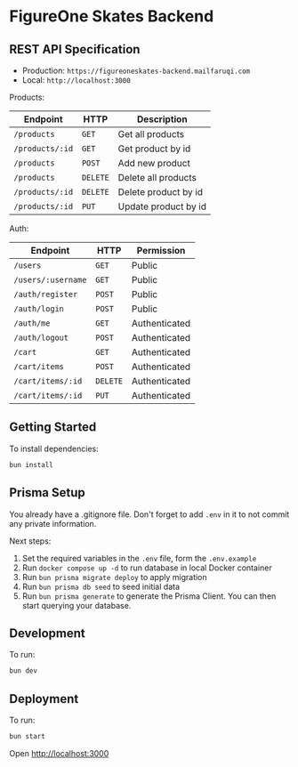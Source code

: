 # FigureOne Skates Backend

## REST API Specification

- Production: `https://figureoneskates-backend.mailfaruqi.com`
- Local: `http://localhost:3000`

Products:

| Endpoint        | HTTP     | Description          |
| --------------- | -------- | -------------------- |
| `/products`     | `GET`    | Get all products     |
| `/products/:id` | `GET`    | Get product by id    |
| `/products`     | `POST`   | Add new product      |
| `/products`     | `DELETE` | Delete all products  |
| `/products/:id` | `DELETE` | Delete product by id |
| `/products/:id` | `PUT`    | Update product by id |

Auth:

| Endpoint           | HTTP     | Permission    |
| ------------------ | -------- | ------------- |
| `/users`           | `GET`    | Public        |
| `/users/:username` | `GET`    | Public        |
| `/auth/register`   | `POST`   | Public        |
| `/auth/login`      | `POST`   | Public        |
| `/auth/me`         | `GET`    | Authenticated |
| `/auth/logout`     | `POST`   | Authenticated |
| `/cart`            | `GET`    | Authenticated |
| `/cart/items`      | `POST`   | Authenticated |
| `/cart/items/:id`  | `DELETE` | Authenticated |
| `/cart/items/:id`  | `PUT`    | Authenticated |

## Getting Started

To install dependencies:

```sh
bun install
```

## Prisma Setup

You already have a .gitignore file. Don't forget to add `.env` in it to not commit any private information.

Next steps:

1. Set the required variables in the `.env` file, form the `.env.example`
2. Run `docker compose up -d` to run database in local Docker container
3. Run `bun prisma migrate deploy` to apply migration
4. Run `bun prisma db seed` to seed initial data
5. Run `bun prisma generate` to generate the Prisma Client. You can then start querying your database.

## Development

To run:

```sh
bun dev
```

## Deployment

To run:

```sh
bun start
```

Open <http://localhost:3000>
